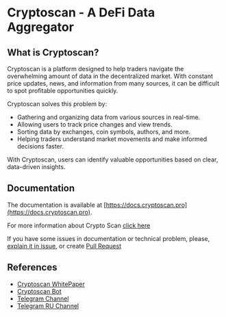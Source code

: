 ﻿---
hidden: true
---

# Cryptoscan - A DeFi Data Aggregator

## What is Cryptoscan?

Cryptoscan is a platform designed to help traders navigate the overwhelming amount of data in the decentralized market. With constant price updates, news, and information from many sources, it can be difficult to spot profitable opportunities quickly.

Cryptoscan solves this problem by:

- Gathering and organizing data from various sources in real-time.
- Allowing users to track price changes and view trends.
- Sorting data by exchanges, coin symbols, authors, and more.
- Helping traders understand market movements and make informed decisions faster.

With Cryptoscan, users can identify valuable opportunities based on clear, data-driven insights.


## Documentation

The documentation is available at [https://docs.cryptoscan.pro](https://docs.cryptoscan.pro).

For more information about Crypto Scan [click here](https://docs.cryptoscan.pro/)

If you have some issues in documentation or technical problem, please, [explain it in issue](https://github.com/cryptoscan-pro/.github/issues), or create [Pull Request](https://github.com/cryptoscan-pro/docs/pulls)

## References

- [Cryptoscan WhitePaper](https://docs.google.com/document/d/1v3Zfe8u8iUZzV4kAArkytAh6agt7fFjR1Hr1i5ocH1E/edit?usp=sharing)
- [Cryptoscan Bot](https://t.me/cryptoscanpro_bot) 
- [Telegram Channel](https://t.me/+A-0ypSDGrP9lNjBi) 
- [Telegram RU Channel](https://t.me/+cm4TIeperL04NzA6)